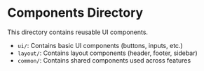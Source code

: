 # Components Directory

This directory contains reusable UI components.

- `ui/`: Contains basic UI components (buttons, inputs, etc.)
- `layout/`: Contains layout components (header, footer, sidebar)
- `common/`: Contains shared components used across features 